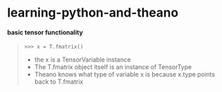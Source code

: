 # learning-python-and-theano

#### basic tensor functionality
> `>>> x = T.fmatrix()`
> -  the x is a TensorVariable instance
> - The T.fmatrix object itself is an instance of TensorType
> - Theano knows what type of variable x is because x.type points back to T.fmatrix

